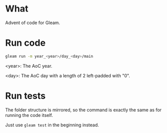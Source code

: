 # What

Advent of code for Gleam.

# Run code

```bash
gleam run -m year_<year>/day_<day>/main
```

\<year>: The AoC year.

\<day>: The AoC day with a length of 2 left-padded with "0".

# Run tests

The folder structure is mirrored, so the command is exactly the same as for running the code itself.

Just use `gleam test` in the beginning instead.